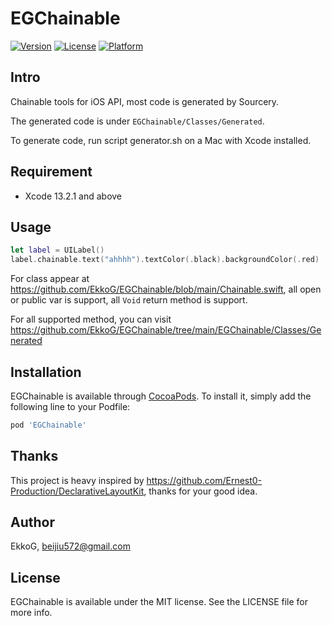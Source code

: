 # EGChainable

[![Version](https://img.shields.io/cocoapods/v/EGChainable.svg?style=flat)](https://cocoapods.org/pods/EGChainable)
[![License](https://img.shields.io/cocoapods/l/EGChainable.svg?style=flat)](https://cocoapods.org/pods/EGChainable)
[![Platform](https://img.shields.io/cocoapods/p/EGChainable.svg?style=flat)](https://cocoapods.org/pods/EGChainable)

## Intro

Chainable tools for iOS API, most code is generated by Sourcery.

The generated code is under `EGChainable/Classes/Generated`.

To generate code, run script generator.sh on a Mac with Xcode installed.

## Requirement

- Xcode 13.2.1 and above

## Usage

```swift
let label = UILabel()
label.chainable.text("ahhhh").textColor(.black).backgroundColor(.red)
```

For class appear at <https://github.com/EkkoG/EGChainable/blob/main/Chainable.swift>, all open or public var is support, all `Void` return method is support.

For all supported method, you can visit <https://github.com/EkkoG/EGChainable/tree/main/EGChainable/Classes/Generated>

## Installation

EGChainable is available through [CocoaPods](https://cocoapods.org). To install
it, simply add the following line to your Podfile:

```ruby
pod 'EGChainable'
```

## Thanks

This project is heavy inspired by <https://github.com/Ernest0-Production/DeclarativeLayoutKit>, thanks for your good idea.

## Author

EkkoG, beijiu572@gmail.com

## License

EGChainable is available under the MIT license. See the LICENSE file for more info.
